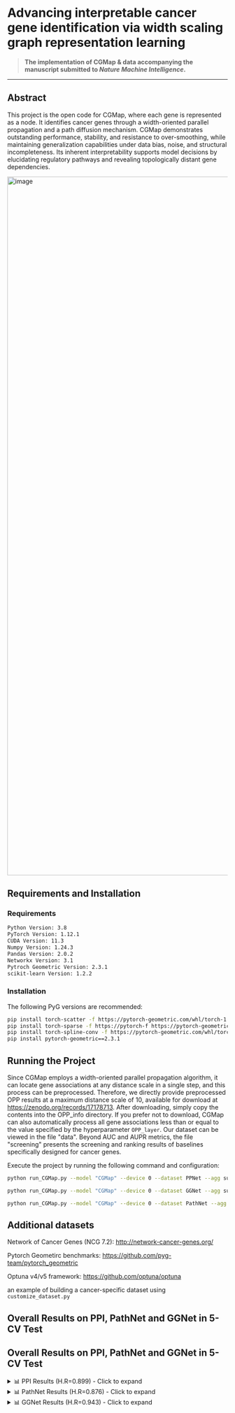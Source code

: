 # Advancing interpretable cancer gene identification via width scaling graph representation learning

>  **The implementation of CGMap & data accompanying the manuscript submitted to _Nature Machine Intelligence_.**   

---

## Abstract
This project is the open code for CGMap, where each gene is represented as a node. It identifies cancer genes through a width-oriented parallel propagation and a path diffusion mechanism. CGMap demonstrates outstanding performance, stability, and resistance to over-smoothing, while maintaining generalization capabilities under data bias, noise, and structural incompleteness. Its inherent interpretability supports model decisions by elucidating regulatory pathways and revealing topologically distant gene dependencies.

<img width="2117" height="1599" alt="image" src="https://github.com/user-attachments/assets/b91dacd9-44f4-414c-ae57-80401ac5bb2b" />



## Requirements and Installation  

### Requirements
```bash
Python Version: 3.8
PyTorch Version: 1.12.1
CUDA Version: 11.3
Numpy Version: 1.24.3
Pandas Version: 2.0.2
Networkx Version: 3.1
Pytroch Geometric Version: 2.3.1
scikit-learn Version: 1.2.2
```

### Installation
The following PyG versions are recommended:
```bash
pip install torch-scatter -f https://pytorch-geometric.com/whl/torch-1.12.1+cu113.html
pip install torch-sparse -f https://pytorch-f https://pytorch-geometric.com/whl/torch-1.12.1+cu113.html
pip install torch-spline-conv -f https://pytorch-geometric.com/whl/torch-1.12.1+cu113.html
pip install pytorch-geometric==2.3.1
```

## Running the Project
Since CGMap employs a width-oriented parallel propagation algorithm, it can locate gene associations at any distance scale in a single step, and this process can be preprocessed. Therefore, we directly provide preprocessed OPP results at a maximum distance scale of 10, available for download at https://zenodo.org/records/17178713. After downloading, simply copy the contents into the OPP_info directory. If you prefer not to download, CGMap can also automatically process all gene associations less than or equal to the value specified by the hyperparameter `OPP_layer`. Our dataset can be viewed in the file "data". Beyond AUC and AUPR metrics, the file "screening" presents the screening and ranking results of baselines specifically designed for cancer genes.

Execute the project by running the following command and configuration:
```bash
python run_CGMap.py --model "CGMap" --device 0 --dataset PPNet --agg sum --theta 0.9 --alpha 0.45 --gamma 6.0
```
```bash
python run_CGMap.py --model "CGMap" --device 0 --dataset GGNet --agg sum --i_w 0.51 0.5 0.1 1.1 --lr 0.00046 --dropout 0.49 --epoch 2500 --hidden 101 --w_decay 3.7e-06 
```
```bash
python run_CGMap.py --model "CGMap" --device 0 --dataset PathNet --agg sum --i_w 0.2 0.1 0.006 2.5 --lr 0.00072 --dropout 0.61 --alpha 0.37 --gamma 5 --epoch 1900 --w_decay 2.7e-07
```

## Additional datasets
Network of Cancer Genes (NCG 7.2):
http://network-cancer-genes.org/

Pytorch Geometirc benchmarks:
https://github.com/pyg-team/pytorch_geometric

Optuna v4/v5 framework:
https://github.com/optuna/optuna

an example of building a cancer-specific dataset using `customize_dataset.py`

## Overall Results on PPI, PathNet and GGNet in 5-CV Test





## Overall Results on PPI, PathNet and GGNet in 5-CV Test

<details>
<summary>📊 PPI Results (H.R=0.899) - Click to expand</summary>
  
| Method | AUC | AUPR | TIME* | Method | AUC | AUPR | TIME* |
|:-------|:---:|:---:|:---:|:-------|:---:|:---:|:---:|
| GCN | 80.10 | 72.08 | 0.0140 | ARMAGNN | 79.42 | <u>78.98</u> | 0.0103 |
| GAT | 77.77 | 69.29 | 0.0192 | TAGCN | 82.58 | 78.50 | 0.0108 |
| GATv2 | 80.64 | 73.17 | 0.0495 | PMLP | 65.80 | 47.86 | **0.0023** |
| ChebNet | 81.14 | 75.62 | 0.0145 | AGNN | 80.61 | 72.56 | 0.0161 |
| JKNet | 81.22 | 75.15 | 0.0195 | EMOGI | 81.92 | 75.72 | 0.0150 |
| MTGCN | <u>82.88</u> | 78.75 | 0.9344 | CGMega | 80.49 | 76.16 | 0.0214 |
| **CGMap** | **87.07** | **83.95** | <u>0.0065</u> | | | | |

</details>

<details>
<summary>📊 PathNet Results (H.R=0.876) - Click to expand</summary>

| Method | AUC | AUPR | TIME* | Method | AUC | AUPR | TIME* |
|:-------|:---:|:---:|:---:|:-------|:---:|:---:|:---:|
| GCN | 79.64 | 76.83 | 0.0059 | ARMAGNN | 79.98 | 82.12 | 0.0072 |
| GAT | 74.95 | 71.71 | 0.0113 | TAGCN | 84.39 | 82.68 | 0.0079 |
| GATv2 | 78.86 | 73.42 | 0.0197 | PMLP | 55.86 | 49.78 | **0.0023** |
| ChebNet | 82.37 | 81.48 | 0.0098 | AGNN | 78.50 | 70.21 | 0.0082 |
| JKNet | 80.04 | 75.24 | 0.0108 | EMOGI | 82.48 | 81.64 | 0.0980 |
| MTGCN | <u>84.43</u> | <u>82.86</u> | 0.2980 | CGMega | 80.23 | 78.51 | 0.0157 |
| **CGMap** | **86.01** | **85.23** | <u>0.0053</u> | | | | |

</details>

<details>
<summary>📊 GGNet Results (H.R=0.943) - Click to expand</summary>

| Method | AUC | AUPR | TIME* | Method | AUC | AUPR | TIME* |
|:-------|:---:|:---:|:---:|:-------|:---:|:---:|:---:|
| GCN | 61.17 | 50.46 | 0.0238 | ARMAGNN | 75.01 | 73.79 | 0.0172 |
| GAT | 60.20 | 47.57 | 0.0342 | TAGCN | <u>81.34</u> | <u>75.65</u> | 0.0206 |
| GATv2 | 68.37 | 57.16 | 0.0994 | PMLP | 57.44 | 45.97 | **0.0023** |
| ChebNet | 78.28 | 71.50 | 0.0255 | AGNN | 70.35 | 58.82 | 0.0300 |
| JKNet | 64.84 | 55.85 | 0.0357 | EMOGI | 78.73 | 72.69 | 0.0258 |
| MTGCN | 81.18 | 73.70 | 2.0766 | CGMega | 78.29 | 71.63 | 0.0205 |
| **CGMap** | **85.68** | **81.15** | <u>0.0057</u> | | | | |

</details>
